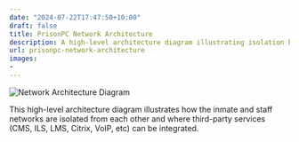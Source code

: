 ```yaml
---
date: "2024-07-22T17:47:50+10:00"
draft: false
title: PrisonPC Network Architecture
description: A high-level architecture diagram illustrating isolation between inmate and staff networks, and where third-party services can be integrated.
url: prisonpc-network-architecture
images:
-
---
```


![Network Architecture Diagram](../images/prisonpc_architecture_diagram.png)


This high-level architecture diagram illustrates how the inmate and staff networks are isolated from each other and where third-party services (CMS, ILS, LMS, Citrix, VoIP, etc) can be integrated.
